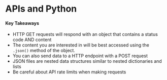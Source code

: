 # APIs and Python

#### Key Takeaways

* HTTP GET requests will respond with an object that contains a status code AND content
* The content you are interested in will be best accessed using the `.json()`	method of the object.
* You can also send data to a HTTP endpoint with a POST request
* JSON files are nested data structures similar to nested dictionaries and lists
* Be careful about API rate limits when making requests
